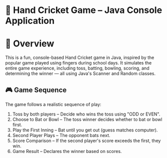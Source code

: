 # 🏏 Hand Cricket Game – Java Console Application
# 📜 Overview
This is a fun, console-based Hand Cricket game in Java, inspired by the popular game played using fingers during school days. It simulates the entire game experience, including toss, batting, bowling, scoring, and determining the winner — all using Java's Scanner and Random classes.

## 🎮 Game Sequence
The game follows a realistic sequence of play:
1. Toss by both players – Decide who wins the toss using "ODD or EVEN".
2. Choose to Bat or Bowl – The toss winner decides whether to bat or bowl first.
3. Play the First Inning – Bat until you get out (guess matches computer).
4. Second Player Plays – The opponent bats next.
5. Score Comparison – If the second player's score exceeds the first, they win.
6. Game Result – Declares the winner based on scores.



